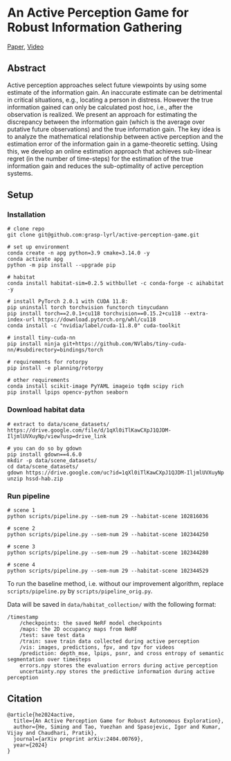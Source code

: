 # An Active Perception Game for Robust Information Gathering
[Paper](https://arxiv.org/abs/2404.00769), [Video](https://www.youtube.com/watch?v=zzvhCXsdn7o)

## Abstract
Active perception approaches select future viewpoints by using some estimate of the information gain. An inaccurate estimate can be detrimental in critical situations, e.g., locating a person in distress. However the true information gained can only be calculated post hoc, i.e., after the observation is realized. We present an approach for estimating the discrepancy between the information gain (which is the average over putative future observations) and the true information gain. The key idea is to analyze the mathematical relationship between active perception and the estimation error of the information gain in a game-theoretic setting. Using this, we develop an online estimation approach that achieves sub-linear regret (in the number of time-steps) for the estimation of the true information gain and reduces the sub-optimality of active perception systems.

## Setup
### Installation
```
# clone repo
git clone git@github.com:grasp-lyrl/active-perception-game.git

# set up environment
conda create -n apg python=3.9 cmake=3.14.0 -y
conda activate apg
python -m pip install --upgrade pip

# habitat
conda install habitat-sim=0.2.5 withbullet -c conda-forge -c aihabitat -y

# install PyTorch 2.0.1 with CUDA 11.8:
pip uninstall torch torchvision functorch tinycudann
pip install torch==2.0.1+cu118 torchvision==0.15.2+cu118 --extra-index-url https://download.pytorch.org/whl/cu118
conda install -c "nvidia/label/cuda-11.8.0" cuda-toolkit

# install tiny-cuda-nn
pip install ninja git+https://github.com/NVlabs/tiny-cuda-nn/#subdirectory=bindings/torch

# requirements for rotorpy
pip install -e planning/rotorpy

# other requirements
conda install scikit-image PyYAML imageio tqdm scipy rich
pip install lpips opencv-python seaborn
```
### Download habitat data
```
# extract to data/scene_datasets/
https://drive.google.com/file/d/1qXl0iTlKawCXpJ1QJDM-IljmlUVXuyNp/view?usp=drive_link

# you can do so by gdown
pip install gdown==4.6.0
mkdir -p data/scene_datasets/
cd data/scene_datasets/
gdown https://drive.google.com/uc?id=1qXl0iTlKawCXpJ1QJDM-IljmlUVXuyNp
unzip hssd-hab.zip
```

### Run pipeline
```
# scene 1
python scripts/pipeline.py --sem-num 29 --habitat-scene 102816036

# scene 2
python scripts/pipeline.py --sem-num 29 --habitat-scene 102344250

# scene 3
python scripts/pipeline.py --sem-num 29 --habitat-scene 102344280

# scene 4
python scripts/pipeline.py --sem-num 29 --habitat-scene 102344529
```
To run the baseline method, i.e. without our improvement algorithm, replace `scripts/pipeline.py` by `scripts/pipeline_orig.py`.

Data will be saved in `data/habitat_collection/` with the following format:
```
/timestamp
	/checkpoints: the saved NeRF model checkpoints
	/maps: the 2D occupancy maps from NeRF
	/test: save test data
	/train: save train data collected during active perception
	/vis: images, predictions, fpv, and tpv for videos
	/prediction: depth_mse, lpips, psnr, and cross entropy of semantic segmentation over timesteps
	errors.npy stores the evaluation errors during active perception
	uncertainty.npy stores the predictive information during active perception
```

## Citation
```
@article{he2024active,
  title={An Active Perception Game for Robust Autonomous Exploration},
  author={He, Siming and Tao, Yuezhan and Spasojevic, Igor and Kumar, Vijay and Chaudhari, Pratik},
  journal={arXiv preprint arXiv:2404.00769},
  year={2024}
}
```
